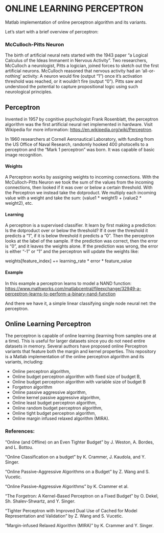 # ONLINE LEARNING PERCEPTRON

Matlab implementation of online perceptron algorithm and its variants.

Let’s start with a brief overview of perceptron:

### McCulloch-Pitts Neuron
The birth of artificial neural nets started with the 1943 paper “a Logical Calculus of the Ideas Immanent in Nervous Activity”. Two researchers, McCulloch a neurologist, Pitts a logician, joined forces to sketch out the first artificial neurons.
McCulloch reasoned that nervous activity had an ‘all-or-nothing’ activity: A neuron would fire (output “1”) once it’s activation threshold was reached, or it wouldn’t fire (output “0”).
Pitts saw and understood the potential to capture propositional logic using such neurological principles.

## Perceptron
Invented in 1957 by cognitive psychologist Frank Rosenblatt, the perceptron algorithm was the first artificial neural net implemented in hardware. Visit Wikipedia for more information: https://en.wikipedia.org/wiki/Perceptron.

In 1960 researchers at Cornell Aeronautical Laboratory, with funding from the US Office of Naval Research, randomly hooked 400 photocells to a perceptron and the “Mark 1 perceptron” was born. It was capable of basic image recognition.

#### Weights
A Perceptron works by assigning weights to incoming connections. With the McCulloch-Pitts Neuron we took the sum of the values from the incoming connections, then looked if it was over or below a certain threshold. With the Perceptron we instead take the dotproduct. We multiply each incoming value with a weight and take the sum: (value1 * weight1) + (value2 * weight2), etc.

#### Learning
A perceptron is a supervised classifier. It learn by first making a prediction: Is the dotproduct over or below the threshold? If it over the threshold it predicts a “1”, if it is below threshold it predicts a “0”.
Then the perceptron looks at the label of the sample. If the prediction was correct, then the error is “0”, and it leaves the weights alone. If the prediction was wrong, the error is either “-1” or “1” and the perceptron will update the weights like:

weights[feature_index] += learning_rate * error * feature_value

#### Example
In this example a perceptron learns to model a NAND function:
https://www.mathworks.com/matlabcentral/fileexchange/32949-a-perceptron-learns-to-perform-a-binary-nand-function

And there we have it, a simple linear classifying single node neural net: the perceptron.

## Online Learning Perceptron
The perceptron is capable of online learning (learning from samples one at a time). This is useful for larger datasets since you do not need entire datasets in memory.
Several authors have proposed online Perceptron variants that feature both the margin and kernel properties. This repository is a Matlab implementation of the online perceptron algorithm and its variants, including:

-	Online perceptron algorithm,
-	Online budget perceptron algorithm with fixed size of budget B,
-	Online budget perceptron algorithm with variable size of budget B
-	Forgetron algorithm
-	Online passive aggressive algorithm,
-	Online kernel passive aggressive algorithm,
-	Online least budget perceptron algorithm,
-	Online random budget perceptron algorithm,
-	Online tight budget perceptron algorithm,
-	Online margin infused relaxed algorithm (MIRA).


### References:

“Online (and Offline) on an Even Tighter Budget” by J. Weston, A. Bordes, and L. Bottou.

“Online Classification on a budget” by K. Crammer, J. Kaudola, and Y. Singer.

“Online Passive-Aggressive Algorithms on a Budget” by Z. Wang and S. Vucetic.

“Online Passive-Aggressive Algorithms” by K. Crammer et al.

“The Forgetron: A Kernel-Based Perceptron on a Fixed Budget” by O. Dekel, Sh. Shalev-Shwartz, and Y. Singer.

“Tighter Perceptron with Improved Dual Use of Cached for Model Representation and Validation” by Z. Wang and S. Vucetic.

“Margin-infused Relaxed Algorithm (MIRA)” by K. Crammer and Y. Singer.

